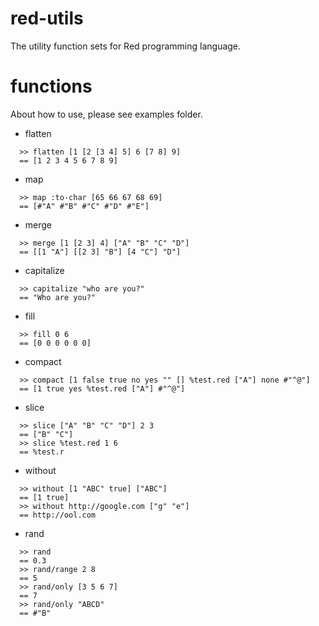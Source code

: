 # red-utils
The utility function sets for Red programming language.

# functions
About how to use, please see examples folder.

- flatten
```red
  >> flatten [1 [2 [3 4] 5] 6 [7 8] 9]
  == [1 2 3 4 5 6 7 8 9]
```
- map
```red
  >> map :to-char [65 66 67 68 69]
  == [#"A" #"B" #"C" #"D" #"E"]
```
- merge
```red
  >> merge [1 [2 3] 4] ["A" "B" "C" "D"]
  == [[1 "A"] [[2 3] "B"] [4 "C"] "D"]
```
- capitalize
```red
  >> capitalize "who are you?"
  == "Who are you?"
```
- fill
```red
  >> fill 0 6
  == [0 0 0 0 0 0]
```
- compact
```red
  >> compact [1 false true no yes "" [] %test.red ["A"] none #"^@"]
  == [1 true yes %test.red ["A"] #"^@"]
```
- slice
```red
  >> slice ["A" "B" "C" "D"] 2 3
  == ["B" "C"]
  >> slice %test.red 1 6
  == %test.r
```
- without
```red
  >> without [1 "ABC" true] ["ABC"]
  == [1 true]
  >> without http://google.com ["g" "e"]
  == http://ool.com
```
- rand
```red
  >> rand
  == 0.3
  >> rand/range 2 8
  == 5
  >> rand/only [3 5 6 7]
  == 7
  >> rand/only "ABCD"
  == #"B"
```